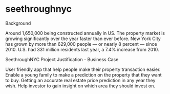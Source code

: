 # seethroughnyc

Background

Around 1,650,000 being constructed annually in US.
The property market is growing significantly over the year faster than ever before.
New York City has grown by more than 629,000 people — or nearly 8 percent — since 2010.
U.S. had 331 million residents last year, a 7.4% increase from 2010.

SeethroughNYC Project Justification - Business Case

User friendly app that help people make their property transaction easier.
Enable a young family to make a prediction on the property that they want to buy.
Getting an accurate real estate price prediction in any year they wish.
Help investor to gain insight on which area they should invest on.


